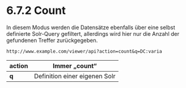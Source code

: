 # 6.7.2 Count

In diesem Modus werden die Datensätze ebenfalls über eine selbst definierte Solr-Query gefiltert, allerdings wird hier nur die Anzahl der gefundenen Treffer zurückgegeben.

```text
http://www.example.com/viewer/api?action=count&q=DC:varia
```

| **action**  | Immer „count“  |
| --- | --- |
| **q**  | Definition einer eigenen Solr |

